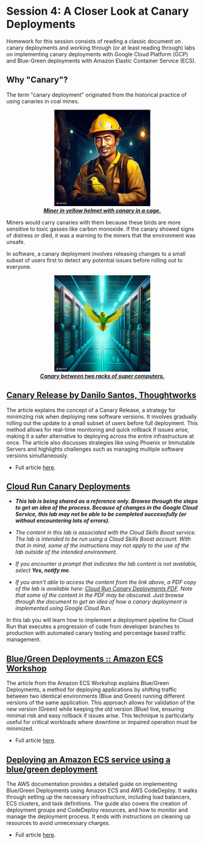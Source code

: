 # Session 4: A Closer Look at Canary Deployments

Homework for this session consists of reading a classic document on canary deployments and working through (or at least reading through) labs on implementing canary deployments with Google Cloud Platform (GCP) and Blue-Green deployments with Amazon Elastic Container Service (ECS).

## Why "Canary"?

The term "canary deployment" originated from the historical practice of using canaries in coal mines. 

<p align="center">
  <img src="https://raw.githubusercontent.com/cicdsummerschool/session-4/main/images/canary-1.jpg" width=50% /><br>
  <ins><b><i>Miner in yellow helmet with canary in a cage.</i></b></ins>
</p>

Miners would carry canaries with them because these birds are more sensitive to toxic gasses like carbon monoxide. If the canary showed signs of distress or died, it was a warning to the miners that the environment was unsafe. 

In software, a canary deployment involves releasing changes to a small subset of users first to detect any potential issues before rolling out to everyone.

<p align="center">
  <img src="https://raw.githubusercontent.com/cicdsummerschool/session-4/main/images/canary-2.jpg" width=50% /><br>
  <ins><b><i>Canary between two racks of super computers.</i></b></ins>
</p>

## [Canary Release by Danilo Santos, Thoughtworks](https://martinfowler.com/bliki/CanaryRelease.html)

The article explains the concept of a Canary Release, a strategy for minimizing risk when deploying new software versions. It involves gradually rolling out the update to a small subset of users before full deployment. This method allows for real-time monitoring and quick rollback if issues arise, making it a safer alternative to deploying across the entire infrastructure at once. The article also discusses strategies like using Phoenix or Immutable Servers and highlights challenges such as managing multiple software versions simultaneously.

- Full article [here](https://martinfowler.com/bliki/CanaryRelease.html).

## [Cloud Run Canary Deployments](https://www.cloudskillsboost.google/focuses/52827?parent=catalog)

- _**This lab is being shared as a reference only.  Browse through the steps to get an idea of the process.  Because of changes in the Google Cloud Service, this lab may not be able to be completed successfully (or without encountering lots of errors).**_

- _The content in this lab is associated with the Cloud Skills Boost service.  The lab is intended to be run using a Cloud Skills Boost account.  With that in mind, some of the instructions may not apply to the use of the lab outside of the intended environment._

- _If you encounter a prompt that indicates the lab content is not available, select **Yes, notify me**._

- _If you aren't able to access the content from the link above, a PDF copy of the lab is available here: [Cloud Run Canary Deployments PDF](./images/cloud-run-canary-deployments-google-cloud.pdf).  Note that some of the content in the PDF may be obscured.  Just browse through the document to get an idea of how a canary deployment is implemented using Google Cloud Run._

In this lab you will learn how to implement a deployment pipeline for Cloud Run that executes a progression of code from developer branches to production with automated canary testing and percentage based traffic management.


## [Blue/Green Deployments :: Amazon ECS Workshop](https://ecsworkshop.com/blue_green_deployments/)

The article from the Amazon ECS Workshop explains Blue/Green Deployments, a method for deploying applications by shifting traffic between two identical environments (Blue and Green) running different versions of the same application. This approach allows for validation of the new version (Green) while keeping the old version (Blue) live, ensuring minimal risk and easy rollback if issues arise. This technique is particularly useful for critical workloads where downtime or impaired operation must be minimized.

- Full article [here](https://ecsworkshop.com/blue_green_deployments/).

## [Deploying an Amazon ECS service using a blue/green deployment](https://docs.aws.amazon.com/AmazonECS/latest/developerguide/create-blue-green.html)

The AWS documentation provides a detailed guide on implementing Blue/Green Deployments using Amazon ECS and AWS CodeDeploy. It walks through setting up the necessary infrastructure, including load balancers, ECS clusters, and task definitions. The guide also covers the creation of deployment groups and CodeDeploy resources, and how to monitor and manage the deployment process. It ends with instructions on cleaning up resources to avoid unnecessary charges.

- Full article [here](https://docs.aws.amazon.com/AmazonECS/latest/developerguide/create-blue-green.html).
